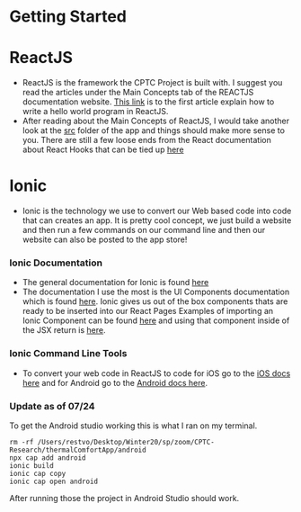 # Getting Started
 

# ReactJS


- ReactJS is the framework the CPTC Project is built with. I suggest you read the articles under the Main Concepts tab of the REACTJS documentation website. [This link](https://reactjs.org/docs/hello-world.html) is to the first article explain how to write a hello world program in ReactJS.
- After reading about the Main Concepts of ReactJS, I would take another look at the [src](https://github.com/ThomKaar/CPTC-Research/tree/master/thermalComfortApp/src) folder of the app and things should make more sense to you. There are still a few loose ends from the React documentation about React Hooks that can be tied up [here](https://reactjs.org/docs/hooks-intro.html)

# Ionic 

- Ionic is the technology we use to convert our Web based code into code that can creates an app. It is pretty cool concept, we just build a website and then run a few commands on our command line and then our website can also be posted to the app store!

### Ionic Documentation

- The general documentation for Ionic is found [here](https://ionicframework.com/docs/) 
- The documentation I use the most is the UI Components documentation which is found [here](https://ionicframework.com/docs/components). Ionic gives us out of the box components thats are ready to be inserted into our React Pages Examples of importing an Ionic Component can be found [here](https://github.com/ThomKaar/CPTC-Research/blob/bda882f605f4a244503e17f83ee868556b9b5fa0/thermalComfortApp/src/pages/Survey.tsx#L1) and using that component inside of the JSX return is [here](https://github.com/ThomKaar/CPTC-Research/blob/bda882f605f4a244503e17f83ee868556b9b5fa0/thermalComfortApp/src/pages/Survey.tsx#L308).


### Ionic Command Line Tools

- To convert your web code in ReactJS to code for iOS go to the [iOS docs here](https://ionicframework.com/docs/deployment/app-store) and for Android go to the [Android docs here](https://ionicframework.com/docs/deployment/play-store).


### Update as of 07/24
To get the Android studio working this is what I ran on my terminal.
```
rm -rf /Users/restvo/Desktop/Winter20/sp/zoom/CPTC-Research/thermalComfortApp/android
npx cap add android
ionic build
ionic cap copy
ionic cap open android
```
After running those the project in Android Studio should work. 
